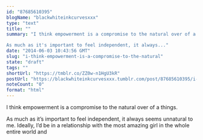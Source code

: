```yaml
---
id: "87685610395"
blogName: "blackwhiteinkcurvesxxx"
type: "text"
title: ""
summary: "I think empowerment is a compromise to the natural over of a things.

As much as it's important to feel independent, it always..."
date: "2014-06-03 10:43:56 GMT"
slug: "i-think-empowerment-is-a-compromise-to-the-natural"
state: "draft"
tags: ""
shortUrl: "https://tmblr.co/ZZ0w-n1HgU3kR"
postUrl: "https://blackwhiteinkcurvesxxx.tumblr.com/post/87685610395/i-think-empowerment-is-a-compromise-to-the-natural"
noteCount: "0"
format: "html"
---
```


I think empowerment is a compromise to the natural over of a things.

As much as it’s important to feel independent, it always seems unnatural to me. Ideally, I’d be in a relationship with the most amazing girl in the whole entire world and